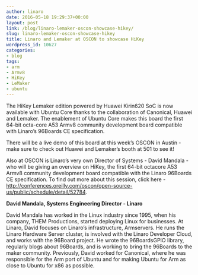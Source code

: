 ```yaml
---
author: linaro
date: 2016-05-18 19:29:37+00:00
layout: post
link: /blog/linaro-lemaker-oscon-showcase-hikey/
slug: linaro-lemaker-oscon-showcase-hikey
title: Linaro and Lemaker at OSCON to showcase HiKey
wordpress_id: 10627
categories:
- blog
tags:
- arm
- Armv8
- HiKey
- LeMaker
- ubuntu
---
```


The HiKey Lemaker edition powered by Huawei Kirin620 SoC is now available with Ubuntu Core thanks to the collaboration of Canonical, Huawei and Lemaker. The enablement of Ubuntu Core makes this board the first 64-bit octa-core A53 Armv8 community development board compatible with Linaro’s 96Boards CE specification.

There will be a live demo of this board at this week’s OSCON in Austin - make sure to check out Huawei and Lemaker’s booth at 501 to see it!

Also at OSCON is Linaro’s very own Director of Systems - David Mandala - who will be giving an overview on HiKey, the first 64-bit octacore A53 Armv8 community development board compatible with the Linaro 96Boards CE specification. To find out more about this session, click here - http://conferences.oreilly.com/oscon/open-source-us/public/schedule/detail/52784.



**David Mandala, Systems Engineering Director - Linaro**

David Mandala has worked in the Linux industry since 1995, when his company, THEM Productions, started deploying Linux for businesses. At Linaro, David focuses on Linaro’s infrastructure, Armservers. He runs the Linaro Hardware Server cluster, is involved with the Linaro Developer Cloud, and works with the 96Board project. He wrote the 96BoardsGPIO library, regularly blogs about 96Boards, and is working to bring the 96Boards to the maker community. Previously, David worked for Canonical, where he was responsible for the Arm port of Ubuntu and for making Ubuntu for Arm as close to Ubuntu for x86 as possible.
